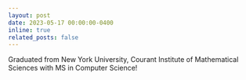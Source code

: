 ```yaml
---
layout: post
date: 2023-05-17 00:00:00-0400
inline: true
related_posts: false
---
```


Graduated from New York University, Courant Institute of Mathematical Sciences with MS in Computer Science!